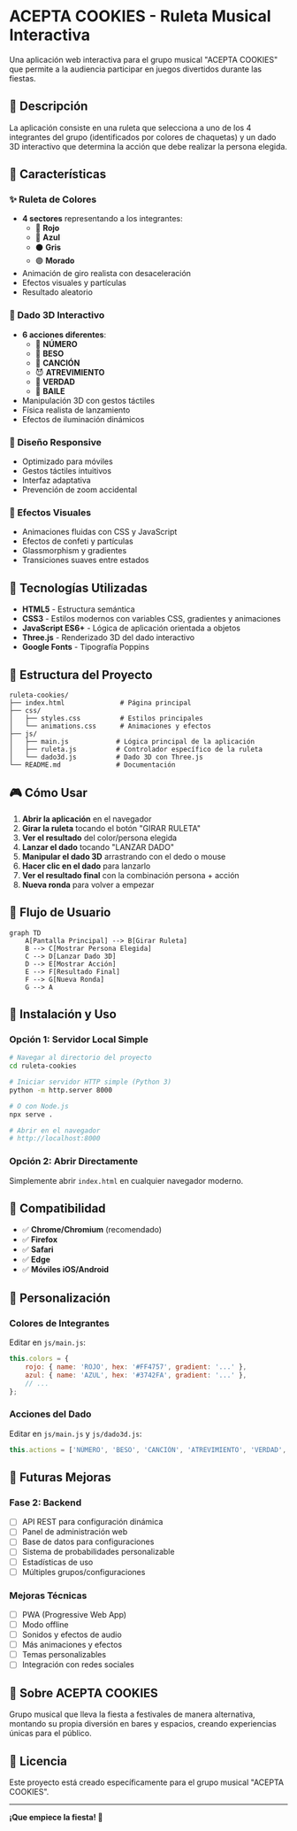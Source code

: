 # ACEPTA COOKIES - Ruleta Musical Interactiva

Una aplicación web interactiva para el grupo musical "ACEPTA COOKIES" que permite a la audiencia participar en juegos divertidos durante las fiestas.

## 🎯 Descripción

La aplicación consiste en una ruleta que selecciona a uno de los 4 integrantes del grupo (identificados por colores de chaquetas) y un dado 3D interactivo que determina la acción que debe realizar la persona elegida.

## 🎨 Características

### ✨ Ruleta de Colores
- **4 sectores** representando a los integrantes:
  - 🔴 **Rojo**
  - 🔵 **Azul** 
  - ⚫ **Gris**
  - 🟣 **Morado**
- Animación de giro realista con desaceleración
- Efectos visuales y partículas
- Resultado aleatorio

### 🎲 Dado 3D Interactivo
- **6 acciones diferentes**:
  - 🔢 **NÚMERO**
  - 💋 **BESO**
  - 🎵 **CANCIÓN**
  - 😈 **ATREVIMIENTO**
  - 🤔 **VERDAD**
  - 💃 **BAILE**
- Manipulación 3D con gestos táctiles
- Física realista de lanzamiento
- Efectos de iluminación dinámicos

### 📱 Diseño Responsive
- Optimizado para móviles
- Gestos táctiles intuitivos
- Interfaz adaptativa
- Prevención de zoom accidental

### 🎪 Efectos Visuales
- Animaciones fluidas con CSS y JavaScript
- Efectos de confeti y partículas
- Glassmorphism y gradientes
- Transiciones suaves entre estados

## 🚀 Tecnologías Utilizadas

- **HTML5** - Estructura semántica
- **CSS3** - Estilos modernos con variables CSS, gradientes y animaciones
- **JavaScript ES6+** - Lógica de aplicación orientada a objetos
- **Three.js** - Renderizado 3D del dado interactivo
- **Google Fonts** - Tipografía Poppins

## 📁 Estructura del Proyecto

```
ruleta-cookies/
├── index.html              # Página principal
├── css/
│   ├── styles.css          # Estilos principales
│   └── animations.css      # Animaciones y efectos
├── js/
│   ├── main.js            # Lógica principal de la aplicación
│   ├── ruleta.js          # Controlador específico de la ruleta
│   └── dado3d.js          # Dado 3D con Three.js
└── README.md              # Documentación
```

## 🎮 Cómo Usar

1. **Abrir la aplicación** en el navegador
2. **Girar la ruleta** tocando el botón "GIRAR RULETA"
3. **Ver el resultado** del color/persona elegida
4. **Lanzar el dado** tocando "LANZAR DADO"
5. **Manipular el dado 3D** arrastrando con el dedo o mouse
6. **Hacer clic en el dado** para lanzarlo
7. **Ver el resultado final** con la combinación persona + acción
8. **Nueva ronda** para volver a empezar

## 🎯 Flujo de Usuario

```mermaid
graph TD
    A[Pantalla Principal] --> B[Girar Ruleta]
    B --> C[Mostrar Persona Elegida]
    C --> D[Lanzar Dado 3D]
    D --> E[Mostrar Acción]
    E --> F[Resultado Final]
    F --> G[Nueva Ronda]
    G --> A
```

## 🔧 Instalación y Uso

### Opción 1: Servidor Local Simple
```bash
# Navegar al directorio del proyecto
cd ruleta-cookies

# Iniciar servidor HTTP simple (Python 3)
python -m http.server 8000

# O con Node.js
npx serve .

# Abrir en el navegador
# http://localhost:8000
```

### Opción 2: Abrir Directamente
Simplemente abrir `index.html` en cualquier navegador moderno.

## 📱 Compatibilidad

- ✅ **Chrome/Chromium** (recomendado)
- ✅ **Firefox**
- ✅ **Safari**
- ✅ **Edge**
- ✅ **Móviles iOS/Android**

## 🎨 Personalización

### Colores de Integrantes
Editar en `js/main.js`:
```javascript
this.colors = {
    rojo: { name: 'ROJO', hex: '#FF4757', gradient: '...' },
    azul: { name: 'AZUL', hex: '#3742FA', gradient: '...' },
    // ...
};
```

### Acciones del Dado
Editar en `js/main.js` y `js/dado3d.js`:
```javascript
this.actions = ['NÚMERO', 'BESO', 'CANCIÓN', 'ATREVIMIENTO', 'VERDAD', 'BAILE'];
```

## 🚀 Futuras Mejoras

### Fase 2: Backend
- [ ] API REST para configuración dinámica
- [ ] Panel de administración web
- [ ] Base de datos para configuraciones
- [ ] Sistema de probabilidades personalizable
- [ ] Estadísticas de uso
- [ ] Múltiples grupos/configuraciones

### Mejoras Técnicas
- [ ] PWA (Progressive Web App)
- [ ] Modo offline
- [ ] Sonidos y efectos de audio
- [ ] Más animaciones y efectos
- [ ] Temas personalizables
- [ ] Integración con redes sociales

## 🎵 Sobre ACEPTA COOKIES

Grupo musical que lleva la fiesta a festivales de manera alternativa, montando su propia diversión en bares y espacios, creando experiencias únicas para el público.

## 📄 Licencia

Este proyecto está creado específicamente para el grupo musical "ACEPTA COOKIES".

---

**¡Que empiece la fiesta! 🎉**
